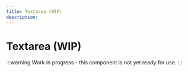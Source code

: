 ```yaml
---
title: Textarea (WIP)
description: 
---
```


# Textarea (WIP)

:::warning
Work in progress - this component is not yet ready for use.
:::

